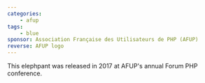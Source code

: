 ```yaml
---
categories:
    - afup
tags:
    - blue
sponsor: Association Française des Utilisateurs de PHP (AFUP)
reverse: AFUP logo
---
```

This elephpant was released in 2017 at AFUP's annual Forum PHP conference.
